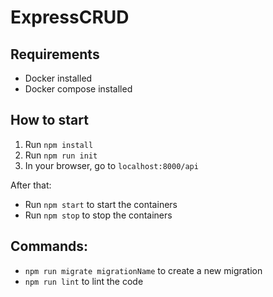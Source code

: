 # ExpressCRUD

## Requirements

- Docker installed
- Docker compose installed

## How to start

1. Run `npm install`
2. Run `npm run init`
3. In your browser, go to `localhost:8000/api`

After that:

- Run `npm start` to start the containers
- Run `npm stop` to stop the containers

## Commands:

- `npm run migrate migrationName` to create a new migration
- `npm run lint` to lint the code
